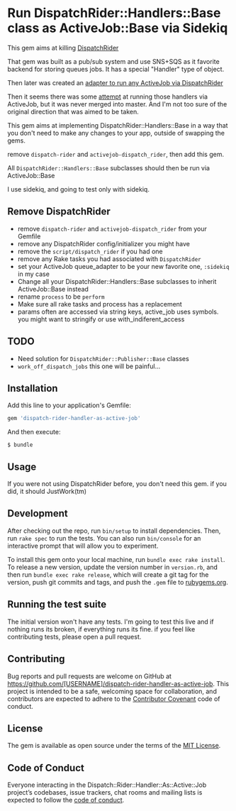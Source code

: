 # Run DispatchRider::Handlers::Base class as ActiveJob::Base via Sidekiq

This gem aims at killing [DispatchRider](https://github.com/payrollhero/dispatch-rider)

That gem was built as a pub/sub system and use SNS+SQS as it favorite backend for storing queues jobs.
It has a special "Handler" type of object.

Then later was created an [adapter to run any ActiveJob via DispatchRider](https://github.com/payrollhero/activejob-dispatch_rider)

Then it seems there was some [attempt](https://github.com/payrollhero/dispatch_rider-active_job/commit/d595db5cbd0f3eeb1c848713e04996b964e13243) at running those handlers via ActiveJob, but it was never merged into master. And I'm not too sure of the original direction that was aimed to be taken.

This gem aims at implementing DispatchRider::Handlers::Base in a way that you don't need to make any changes to your app, outside of swapping the gems.

remove `dispatch-rider` and `activejob-dispatch_rider`, then add this gem.

All `DispatchRider::Handlers::Base` subclasses should then be run via ActiveJob::Base

I use sidekiq, and going to test only with sidekiq.

## Remove DispatchRider

* remove `dispatch-rider` and `activejob-dispatch_rider` from your Gemfile
* remove any DispatchRider config/initializer you might have
* remove the `script/dispatch_rider` if you had one
* remove any Rake tasks you had associated with `DispatchRider`
* set your ActiveJob queue_adapter to be your new favorite one, `:sidekiq` in my case
* Change all your DispatchRider::Handlers::Base subclasses to inherit ActiveJob::Base instead
* rename `process` to be `perform`
* Make sure all rake tasks and process has a replacement
* params often are accessed via string keys, active_job uses symbols. you might want to stringify or use with_indiferent_access

## TODO
* Need solution for `DispatchRider::Publisher::Base` classes
* `work_off_dispatch_jobs` this one will be painful...

## Installation

Add this line to your application's Gemfile:

```ruby
gem 'dispatch-rider-handler-as-active-job'
```

And then execute:

    $ bundle

## Usage

If you were not using DispatchRider before, you don't need this gem. if you did, it should JustWork(tm)

## Development

After checking out the repo, run `bin/setup` to install dependencies. Then, run `rake spec` to run the tests. You can also run `bin/console` for an interactive prompt that will allow you to experiment.

To install this gem onto your local machine, run `bundle exec rake install`. To release a new version, update the version number in `version.rb`, and then run `bundle exec rake release`, which will create a git tag for the version, push git commits and tags, and push the `.gem` file to [rubygems.org](https://rubygems.org).

## Running the test suite

The initial version won't have any tests. I'm going to test this live and if nothing runs its broken, if everything runs its fine. if you feel like contributing tests, please open a pull request.

## Contributing

Bug reports and pull requests are welcome on GitHub at https://github.com/[USERNAME]/dispatch-rider-handler-as-active-job. This project is intended to be a safe, welcoming space for collaboration, and contributors are expected to adhere to the [Contributor Covenant](http://contributor-covenant.org) code of conduct.

## License

The gem is available as open source under the terms of the [MIT License](https://opensource.org/licenses/MIT).

## Code of Conduct

Everyone interacting in the Dispatch::Rider::Handler::As::Active::Job project’s codebases, issue trackers, chat rooms and mailing lists is expected to follow the [code of conduct](https://github.com/[USERNAME]/dispatch-rider-handler-as-active-job/blob/master/CODE_OF_CONDUCT.md).
